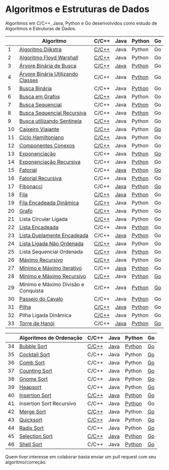 # Algoritmos e Estruturas de Dados

Algoritmos em C/C++, Java, Python e Go desenvolvidos como estudo de Algoritmos e Estruturas de Dados.

|    | Algoritmo                           | C/C++ | Java | Python | Go |
|----|-------------------------------------|-------|------|--------|----|
| 1  | [Algoritmo Dijkstra][1]                  | [C/C++](/C/AlgoritmoDijkstra.c) | Java | Python | Go |
| 2  | [Algoritmo Floyd Warshall][2]             | [C/C++](/C/AlgoritmoFloydWarshall.c) | Java | Python | Go |
| 3  | [Árvore Binária de Busca][3]              | [C/C++](/C/ArvoreBinariaDeBusca.c) | [Java](/Java/ArvoreDeBuscaBinaria.java) | [Python](/Python/ArvoreBinariaDeBusca.py) | Go |
| 4  | [Árvore Binária Utilizando Classes][4]   | C/C++ | Java | [Python](/Python/BinaryTree.py) | Go |
| 5  | [Busca Binária][5]                       | C/C++ | Java | [Python](/Python/BuscaBinaria.py) | Go |
| 6  | [Busca em Grafos][6]                      | [C/C++](/C/BuscaEmGrafo.c) | Java | Python | Go |
| 7  | [Busca Sequencial][7]                    | C/C++ | Java | [Python](/Python/BuscaSequencial.py) | Go |
| 8  | [Busca Sequencial Recursiva][8]          | C/C++ | Java | [Python](/Python/BuscaSequencialRecursiva.py) | Go |
| 9  | [Busca utilizando Sentinela][9]          | [C/C++](/C/BuscaSentinela.c) | Java | Python | Go |
| 10 | [Caixeiro Viajante][10]                   | [C/C++](/C/CaixeiroViajante.c) | Java | Python | [Go](/GoLang/caixeiroviajante/caixeiroviajante.go) |
| 11 | [Ciclo Hamiltoniano][11]                  | [C/C++](/C/CicloHamiltoniano.c) | Java | Python | Go |
| 12 | [Componentes Conexos][12]                 | [C/C++](/C/ComponentesConexos.c) | Java | Python | Go |
| 13 | [Exponenciação][13]                       | C/C++ | Java | [Python](/Python/Exponenciacao.py) | [Go](/GoLang/exponenciacao/exponenciacao.go) |
| 14 | [Exponenciação Recursiva][14]             | C/C++ | Java | [Python](/Python/ExponenciacaoRecursiva.py) | Go |
| 15 | [Fatorial][15]                            | C/C++ | [Java](/Java/Fatorial.java) | [Python](/Python/Fatorial.py) | [Go](/GoLang/fatorial/fatorial.go) |
| 16 | [Fatorial Recursiva][16]                  | C/C++ | Java | [Python](/Python/FatorialRecursiva.py) | Go |
| 17 | [Fibonacci][17]                           | C/C++ | [Java](/Java/Fibonacci.java) | [Python](/Python/Fibonacci.py) | [Go](/GoLang/fibonacci/fibonacci.go) |
| 18 | [Fila][18]                                | [C/C++](/C/Fila.c) | [Java](/Java/Fila.java) | [Python](/Python/Fila.py) | Go |
| 19 | [Fila Encadeada Dinâmica][19]             | [C/C++](/C/FilaEncadeadaDinamica.c) | Java | Python | Go |
| 20 | [Grafo][20]                               | [C/C++](/C/Grafos.c) | Java | Python | Go |
| 21 | Lista Circular Ligada               | [C/C++](/C/ListaCircularLigada.c) | Java | Python | Go |
| 22 | [Lista Encadeada][22]                     | C/C++ | Java | [Python](/Python/ListaEncadeada.py) | Go |
| 23 | [Lista Duplamente Encadeada][23]          | C/C++ | [Java](/Java/ListaDuplamenteEncadeada.java) | [Python](/Python/ListaDuplamenteEncadeada.py) | Go |
| 24 | [Lista Ligada Não Ordenada][24]           | [C/C++](/C/ListaLigadaNaoOrdenada.c) | Java | Python | Go |
| 25 | Lista Sequencial Ordenada           | [C/C++](/C/ListaSequencialOrdenada.c) | Java | [Python](/Python/ListaSequencialOrdenada.py) | Go |
| 26 | [Máximo Recursivo][26]                    | [C/C++](/C/MaxRecursivo.c) | Java | Python | Go |
| 27 | [Mínimo e Máximo Iterativo][27]           | C/C++ | [Java](/Java/MaxMinArray.java) | [Python](/Python/MinMaxIterativo.py) | Go |
| 28 | [Mínimo e Máximo Recursivo][28]           | [C/C++](/C/MaxMinRecursivo.c) | Java | [Python](/Python/MaxMinRecursivo.py) | [Go](/GoLang/maximominimo/MaximoMinimo.go) |
| 29 | Mínimo e Máximo Divisão e Conquista | C/C++ | Java | [Python](/Python/MaxRecursivoDC.py) | [Go](/GoLang/maximominimo/MaximoMinimo.go) |
| 30 | [Passeio do Cavalo][30]                   | C/C++ | Java | [Python](/Python/PasseioDoCavalo.py) | Go |
| 31 | [Pilha][31]                               | [C/C++](/C/Pilha.c) | [Java](/Java/Pilha.java) | [Python](/Python/Pilha.py) | Go |
| 32 | Pilha Ligada Dinâmica               | [C/C++](/C/PilhaLigadaDinamica.c) | Java | Python | Go |
| 33 | [Torre de Hanói][33]                      | C/C++ | [Java](/Java/TorreDeHanoi.java) | [Python](/Python/TorreDeHanoi.py) | [Go](/GoLang/hanoi/hanoi.go) |

|    | Algoritmos de Ordenação             | C/C++ | Java | Python | Go |
|----|-------------------------------------|-------|------|--------|----|
| 34 | [Bubble Sort][34]                         | [C/C++](/C/BubbleSort.cpp) | [Java](/Java/BubbleSort.java) | [Python](/Python/BubbleSort.py) | [Go](/GoLang/bubbleSort/bubbleSort.go) |
| 35 | [Cocktail Sort][35]                       | C/C++ | Java | Python | [Go](/GoLang/cocktailsort/cocktailsort.go) |
| 36 | [Comb Sort][36]                           | C/C++ | Java | Python | [Go](/GoLang/combsort/combsort.go) |
| 37 | [Counting Sort][37]                       | C/C++ | Java | Python | [Go](/GoLang/countingsort/countingsort.go) |
| 38 | [Gnome Sort][38]                          | C/C++ | Java | Python | [Go](/GoLang/gnomesort/gnomesort.go) |
| 39 | [Heapsort][39]                            | C/C++ | Java | Python | [Go](/GoLang/heapsort/heapsort.go) |
| 40 | [Insertion Sort][40]                      | [C/C++](/C/InsertionSort.cpp) | [Java](/Java/InsertionSort.java) | [Python](/Python/InsertionSortIterativo.py) | [Go](/GoLang/insertionsort/insertionsort.go) |
| 41 | Insertion Sort Recursivo            | C/C++ | Java | [Python](/Python/InsertionSortRecursivo.py) | Go |
| 42 | [Merge Sort][42]                          | [C/C++](/C/MergeSort.c) | Java | Python | [Go](/GoLang/mergesort/mergesort.go) |
| 43 | [Quicksort][43]                           | [C/C++](/C/QuickSort.cpp) | Java | Python | [Go](/GoLang/quicksort/quicksort.go) |
| 44 | [Radix Sort][44]                          | C/C++ | Java | Python | [Go](/GoLang/radixsort/radixsort.go) |
| 45 | [Selection Sort][45]                      | [C/C++](/C/SelectionSort.cpp) | [Java](/Java/SelectionSort.java) | [Python](/Python/SelectionSort.py) | [Go](/GoLang/selectionsort/selectionsort.go) |
| 46 | [Shell Sort][46]                          | C/C++ | Java | [Python](/Python/shellSort.py) | [Go](/GoLang/shellsort/shellsort.go) |

Quem tiver interesse em colaborar basta enviar um pull request com seu algoritmo/correção.

[1]: https://pt.wikipedia.org/wiki/Algoritmo_de_Dijkstra
[2]: https://pt.wikipedia.org/wiki/Algoritmo_de_Floyd-Warshall
[3]: https://pt.wikipedia.org/wiki/%C3%81rvore_bin%C3%A1ria_de_busca
[4]: https://pt.wikipedia.org/wiki/%C3%81rvore_bin%C3%A1ria
[5]: https://www.ime.usp.br/~pf/analise_de_algoritmos/aulas/binarysearch.html
[6]: http://www.professeurs.polymtl.ca/michel.gagnon/Disciplinas/Bac/Grafos/Busca/busca.html
[7]: https://pt.wikipedia.org/wiki/Busca_linear
[8]: https://pt.wikipedia.org/wiki/Busca_linear
[9]: https://updatedcode.wordpress.com/2015/06/16/busca-sequencial-com-sentinela/
[10]: https://pt.wikipedia.org/wiki/Problema_do_caixeiro-viajante
[11]: https://pt.wikipedia.org/wiki/Caminho_hamiltoniano
[12]: https://www.ime.usp.br/~pf/algoritmos_para_grafos/aulas/components.html
[13]: https://pt.wikipedia.org/wiki/Exponencia%C3%A7%C3%A3o
[14]: https://pt.wikipedia.org/wiki/Exponencia%C3%A7%C3%A3o
[15]: https://pt.wikipedia.org/wiki/Fatorial
[16]: https://pt.wikipedia.org/wiki/Fatorial
[17]: https://pt.wikipedia.org/wiki/Sequ%C3%AAncia_de_Fibonacci
[18]: https://pt.wikipedia.org/wiki/FIFO
[19]: https://www.ime.usp.br/~pf/algoritmos/aulas/lista.html
[20]: https://pt.wikipedia.org/wiki/Teoria_dos_grafos
[22]: https://pt.wikipedia.org/wiki/Lista_ligada
[23]: https://pt.wikipedia.org/wiki/Lista_duplamente_ligada
[24]: https://www.ime.usp.br/~pf/algoritmos/aulas/lista.html
[26]: https://www.ime.usp.br/~pf/algoritmos/aulas/recu.html
[27]: https://www.ime.usp.br/~pf/algoritmos/aulas/recu.html
[28]: https://www.ime.usp.br/~pf/algoritmos/aulas/recu.html
[30]: https://pt.wikipedia.org/wiki/Problema_do_cavalo
[31]: https://pt.wikipedia.org/wiki/LIFO
[33]: https://pt.wikipedia.org/wiki/Torre_de_Han%C3%B3i
[34]: https://pt.wikipedia.org/wiki/Bubble_sort
[35]: https://pt.wikipedia.org/wiki/Cocktail_sort
[36]: https://pt.wikipedia.org/wiki/Comb_sort
[37]: https://pt.wikipedia.org/wiki/Counting_sort
[38]: https://pt.wikipedia.org/wiki/Gnome_sort
[39]: https://pt.wikipedia.org/wiki/Heapsort
[40]: https://pt.wikipedia.org/wiki/Insertion_sort
[42]: https://pt.wikipedia.org/wiki/Merge_sort
[43]: https://pt.wikipedia.org/wiki/Quicksort
[44]: https://pt.wikipedia.org/wiki/Radix_sort
[45]: https://pt.wikipedia.org/wiki/Selection_sort
[46]: https://pt.wikipedia.org/wiki/Shell_sort
